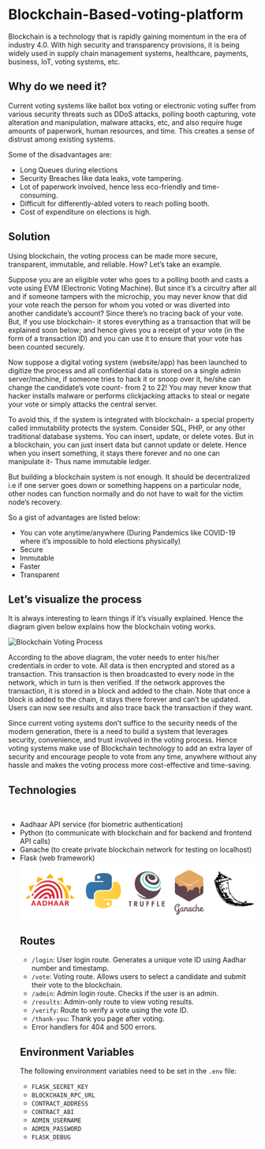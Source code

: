 # Blockchain-Based-voting-platform

Blockchain is a technology that is rapidly gaining momentum in the era of industry 4.0. With high security and transparency provisions, it is being widely used in supply chain management systems, healthcare, payments, business, IoT, voting systems, etc.

## Why do we need it?

Current voting systems like ballot box voting or electronic voting suffer from various security threats such as DDoS attacks, polling booth capturing, vote alteration and manipulation, malware attacks, etc, and also require huge amounts of paperwork, human resources, and time. This creates a sense of distrust among existing systems.

Some of the disadvantages are:
- Long Queues during elections
- Security Breaches like data leaks, vote tampering.
- Lot of paperwork involved, hence less eco-friendly and time-consuming.
- Difficult for differently-abled voters to reach polling booth.
- Cost of expenditure on elections is high.

## Solution

Using blockchain, the voting process can be made more secure, transparent, immutable, and reliable. How? Let’s take an example.

Suppose you are an eligible voter who goes to a polling booth and casts a vote using EVM (Electronic Voting Machine). But since it’s a circuitry after all and if someone tampers with the microchip, you may never know that did your vote reach the person for whom you voted or was diverted into another candidate’s account? Since there’s no tracing back of your vote. But, if you use blockchain- it stores everything as a transaction that will be explained soon below; and hence gives you a receipt of your vote (in the form of a transaction ID) and you can use it to ensure that your vote has been counted securely.

Now suppose a digital voting system (website/app) has been launched to digitize the process and all confidential data is stored on a single admin server/machine, if someone tries to hack it or snoop over it, he/she can change the candidate’s vote count- from 2 to 22! You may never know that hacker installs malware or performs clickjacking attacks to steal or negate your vote or simply attacks the central server.

To avoid this, if the system is integrated with blockchain- a special property called immutability protects the system. Consider SQL, PHP, or any other traditional database systems. You can insert, update, or delete votes. But in a blockchain, you can just insert data but cannot update or delete. Hence when you insert something, it stays there forever and no one can manipulate it- Thus name immutable ledger.

But building a blockchain system is not enough. It should be decentralized i.e if one server goes down or something happens on a particular node, other nodes can function normally and do not have to wait for the victim node’s recovery.

So a gist of advantages are listed below:
- You can vote anytime/anywhere (During Pandemics like COVID-19 where it’s impossible to hold elections physically)
- Secure
- Immutable
- Faster
- Transparent

## Let’s visualize the process

It is always interesting to learn things if it’s visually explained. Hence the diagram given below explains how the blockchain voting works.

![Blockchain Voting Process](https://media.geeksforgeeks.org/wp-content/uploads/20200424190016/2020-04-22-21.png)

According to the above diagram, the voter needs to enter his/her credentials in order to vote. All data is then encrypted and stored as a transaction. This transaction is then broadcasted to every node in the network, which in turn is then verified. If the network approves the transaction, it is stored in a block and added to the chain. Note that once a block is added to the chain, it stays there forever and can’t be updated. Users can now see results and also trace back the transaction if they want.

Since current voting systems don’t suffice to the security needs of the modern generation, there is a need to build a system that leverages security, convenience, and trust involved in the voting process. Hence voting systems make use of Blockchain technology to add an extra layer of security and encourage people to vote from any time, anywhere without any hassle and makes the voting process more cost-effective and time-saving.


   <h2>Technologies</h2><br>
  <ul><li>Aadhaar API service (for biometric authentication)</li>
    <li>Python (to communicate with blockchain and for backend and frontend API calls)</li>
    <li>Ganache (to create private blockchain network for testing on localhost)</li>
    <li>Flask (web framework)</li>
  <img src="images/tech.png">

## Routes

- `/login`: User login route. Generates a unique vote ID using Aadhar number and timestamp.
- `/vote`: Voting route. Allows users to select a candidate and submit their vote to the blockchain.
- `/admin`: Admin login route. Checks if the user is an admin.
- `/results`: Admin-only route to view voting results.
- `/verify`: Route to verify a vote using the vote ID.
- `/thank-you`: Thank you page after voting.
- Error handlers for 404 and 500 errors.

## Environment Variables

The following environment variables need to be set in the `.env` file:
- `FLASK_SECRET_KEY`
- `BLOCKCHAIN_RPC_URL`
- `CONTRACT_ADDRESS`
- `CONTRACT_ABI`
- `ADMIN_USERNAME`
- `ADMIN_PASSWORD`
- `FLASK_DEBUG`